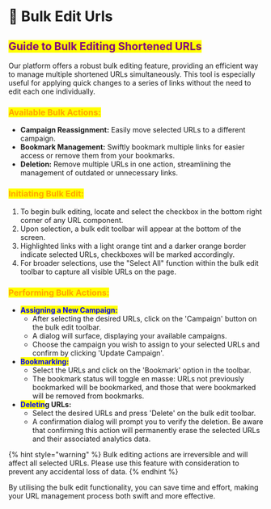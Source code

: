 # 🍱 Bulk Edit Urls

## <mark style="color:purple;">**Guide to Bulk Editing Shortened URLs**</mark>

Our platform offers a robust bulk editing feature, providing an efficient way to manage multiple shortened URLs simultaneously. This tool is especially useful for applying quick changes to a series of links without the need to edit each one individually.

### <mark style="color:orange;">**Available Bulk Actions:**</mark>

* **Campaign Reassignment:** Easily move selected URLs to a different campaign.
* **Bookmark Management:** Swiftly bookmark multiple links for easier access or remove them from your bookmarks.
* **Deletion:** Remove multiple URLs in one action, streamlining the management of outdated or unnecessary links.

### <mark style="color:orange;">**Initiating Bulk Edit:**</mark>

1. To begin bulk editing, locate and select the checkbox in the bottom right corner of any URL component.
2. Upon selection, a bulk edit toolbar will appear at the bottom of the screen.
3. Highlighted links with a light orange tint and a darker orange border indicate selected URLs, checkboxes will be marked accordingly.
4. For broader selections, use the "Select All" function within the bulk edit toolbar to capture all visible URLs on the page.

### <mark style="color:orange;">**Performing Bulk Actions:**</mark>

* <mark style="color:blue;">**Assigning a New Campaign:**</mark>
  * After selecting the desired URLs, click on the 'Campaign' button on the bulk edit toolbar.
  * A dialog will surface, displaying your available campaigns.
  * Choose the campaign you wish to assign to your selected URLs and confirm by clicking 'Update Campaign'.
* <mark style="color:blue;">**Bookmarking:**</mark>
  * Select the URLs and click on the 'Bookmark' option in the toolbar.
  * The bookmark status will toggle en masse: URLs not previously bookmarked will be bookmarked, and those that were bookmarked will be removed from bookmarks.
* <mark style="color:blue;">**Deletin**</mark>**g URLs:**
  * Select the desired URLs and press 'Delete' on the bulk edit toolbar.
  * A confirmation dialog will prompt you to verify the deletion. Be aware that confirming this action will permanently erase the selected URLs and their associated analytics data.

{% hint style="warning" %}
Bulk editing actions are irreversible and will affect all selected URLs. Please use this feature with consideration to prevent any accidental loss of data.
{% endhint %}

By utilising the bulk edit functionality, you can save time and effort, making your URL management process both swift and more effective.
